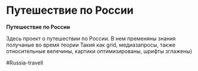 # Путешествие по России

**Путешествие по России**

Здесь проект о путешествии по России.
В нем пременяны знания получаные во время теории
Такия как grid, медиазапросы, также относительные велечины, картики оптимизированы, шрифты зглажены)

#Russia-travell
